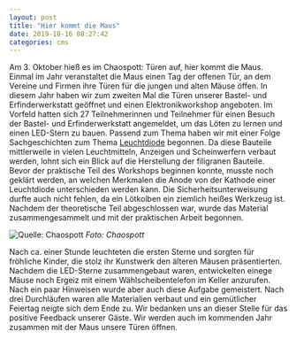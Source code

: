 ```yaml
---
layout: post
title: "Hier kommt die Maus"
date: 2019-10-16 08:27:42
categories: cms
---
```


Am 3. Oktober hieß es im Chaospott: Türen auf, hier kommt die Maus. Einmal im Jahr veranstaltet die Maus einen Tag der offenen Tür, an dem Vereine und Firmen ihre Türen für die jungen und alten Mäuse öffen. In diesem Jahr haben wir zum zweiten Mal die Türen unserer Bastel- und Erfinderwerkstatt geöffnet und einen Elektronikworkshop angeboten. Im Vorfeld hatten sich 27 Teilnehmerinnen und Teilnehmer für einen Besuch der Bastel- und Erfinderwerkstatt angemeldet, um das Löten zu lernen und einen LED-Stern zu bauen. Passend zum Thema haben wir mit einer Folge Sachgeschichten zum Thema [Leuchtdiode](https://www.wdrmaus.de/filme/sachgeschichten/led.php5) begonnen. Da diese Bauteile mittlerweile in vielen Leuchtmitteln, Anzeigen und Scheinwerfern verbaut werden, lohnt sich ein Blick auf die Herstellung der filigranen Bauteile. Bevor der praktische Teil des Workshops beginnen konnte, musste noch geklärt werden, an welchen Merkmalen die Anode von der Kathode einer Leuchtdiode unterschieden werden kann. Die Sicherheitsunterweisung durfte auch nicht fehlen, da ein Lötkolben ein ziemlich heißes Werkzeug ist. Nachdem der theoretische Teil abgeschlossen war, wurde das Material zusammengesammelt und mit der praktischen Arbeit begonnen.

![Quelle: Chaospott](/media/2019-10-16/tueren-auf-00.jpg)
*Foto: Chaospott*

Nach ca. einer Stunde leuchteten die ersten Sterne und sorgten für fröhliche Kinder, die stolz ihr Kunstwerk den älteren Mäusen präsentierten. Nachdem die LED-Sterne zusammengebaut waren, entwickelten einege Mäuse noch Ergeiz mit einem Wählscheibentelefon im Keller anzurufen. Nach ein paar Hinweisen wurde aber auch diese Aufgabe gemeistert. Nach drei Durchläufen waren alle Materialien verbaut und ein gemütlicher Feiertag neigte sich dem Ende zu. Wir bedanken uns an dieser Stelle für das positive Feedback unserer Gäste. Wir werden auch im kommenden Jahr zusammen mit der Maus unsere Türen öffnen.

